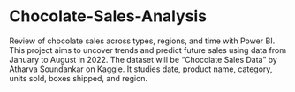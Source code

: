 # Chocolate-Sales-Analysis
Review of chocolate sales across types, regions, and time with Power BI. This project aims to uncover trends and predict future sales using data from January to August in 2022.
The dataset will be “Chocolate Sales Data” by Atharva Soundankar on Kaggle. It studies date, product name, category, units sold, boxes shipped, and region.

